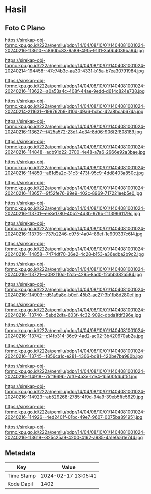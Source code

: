 # Hasil

## Foto C Plano

https://sirekap-obj-formc.kpu.go.id/222a/pemilu/pdpr/14/04/08/10/01/1404081001024-20240216-113610--c860bc83-9a89-49f5-9131-3a0b4039ba94.jpg

https://sirekap-obj-formc.kpu.go.id/222a/pemilu/pdpr/14/04/08/10/01/1404081001024-20240214-194458--47c74b3c-aa30-4331-b15a-b7ea30791984.jpg

https://sirekap-obj-formc.kpu.go.id/222a/pemilu/pdpr/14/04/08/10/01/1404081001024-20240216-113622--a0a53a4c-408f-44ae-9edd-d614c824e738.jpg

https://sirekap-obj-formc.kpu.go.id/222a/pemilu/pdpr/14/04/08/10/01/1404081001024-20240214-211631--199762b9-310d-49a6-bcbc-42a8bcab674a.jpg

https://sirekap-obj-formc.kpu.go.id/222a/pemilu/pdpr/14/04/08/10/01/1404081001024-20240216-113627--f425a572-23df-4e34-8d06-906f2f808189.jpg

https://sirekap-obj-formc.kpu.go.id/222a/pemilu/pdpr/14/04/08/10/01/1404081001024-20240216-114848--adb91d22-3700-4e48-a7a6-2966e92a3bae.jpg

https://sirekap-obj-formc.kpu.go.id/222a/pemilu/pdpr/14/04/08/10/01/1404081001024-20240216-114850--a81d5a2c-31c3-473f-95c9-4dd8403a850c.jpg

https://sirekap-obj-formc.kpu.go.id/222a/pemilu/pdpr/14/04/08/10/01/1404081001024-20240216-113657--9f52fe76-99e9-402c-8969-717221eeb5e0.jpg

https://sirekap-obj-formc.kpu.go.id/222a/pemilu/pdpr/14/04/08/10/01/1404081001024-20240216-113701--ee8e1780-40b2-4d3b-979b-f1139961179c.jpg

https://sirekap-obj-formc.kpu.go.id/222a/pemilu/pdpr/14/04/08/10/01/1404081001024-20240216-113705--737b2246-c975-4a04-86ef-1e909337c6f4.jpg

https://sirekap-obj-formc.kpu.go.id/222a/pemilu/pdpr/14/04/08/10/01/1404081001024-20240216-114858--7474df70-36e2-4c28-b153-a36edba2b9c2.jpg

https://sirekap-obj-formc.kpu.go.id/222a/pemilu/pdpr/14/04/08/10/01/1404081001024-20240216-113721--a092110d-f2cb-4295-8ad0-f2abb382a584.jpg

https://sirekap-obj-formc.kpu.go.id/222a/pemilu/pdpr/14/04/08/10/01/1404081001024-20240216-114903--d51a9a8c-b0cf-45b3-ae27-3b1fb8d280ef.jpg

https://sirekap-obj-formc.kpu.go.id/222a/pemilu/pdpr/14/04/08/10/01/1404081001024-20240216-113740--5ebd2dfa-603f-4c32-909c-dbda1fdf396e.jpg

https://sirekap-obj-formc.kpu.go.id/222a/pemilu/pdpr/14/04/08/10/01/1404081001024-20240216-113742--c14fb314-36c9-4ad2-ac02-3b420670ab2a.jpg

https://sirekap-obj-formc.kpu.go.id/222a/pemilu/pdpr/14/04/08/10/01/1404081001024-20240216-113745--f856ca1c-e281-4306-bd81-420be7ba980b.jpg

https://sirekap-obj-formc.kpu.go.id/222a/pemilu/pdpr/14/04/08/10/01/1404081001024-20240216-114919--75f1669b-7df0-4a3e-b1e4-1b500fdb4f5f.jpg

https://sirekap-obj-formc.kpu.go.id/222a/pemilu/pdpr/14/04/08/10/01/1404081001024-20240216-114923--ab529268-2785-4f9d-94a9-39eb5ffe5629.jpg

https://sirekap-obj-formc.kpu.go.id/222a/pemilu/pdpr/14/04/08/10/01/1404081001024-20240216-114926--4ed2401f-01bc-49e7-9607-0075ba891951.jpg

https://sirekap-obj-formc.kpu.go.id/222a/pemilu/pdpr/14/04/08/10/01/1404081001024-20240216-113619--825c25a9-4200-4162-a985-4a1e0c61e744.jpg


## Metadata

| Key        | Value               |
| ---------- | ------------------- |
| Time Stamp | 2024-02-17 13:05:41 |
| Kode Dapil | 1402                |



